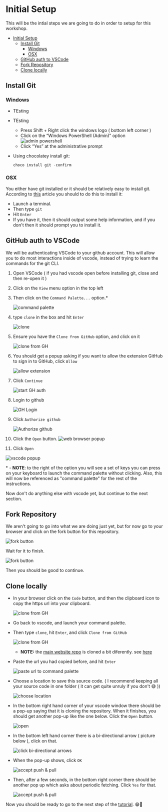 # Initial Setup

This will be the intial steps we are going to do in order to setup for this workshop.

- [Initial Setup](#initial-setup)
  - [Install Git](#install-git)
    - [Windows](#windows)
    - [OSX](#osx)
  - [GitHub auth to VSCode](#github-auth-to-vscode)
  - [Fork Repository](#fork-repository)
  - [Clone locally](#clone-locally)

## Install Git

### Windows

- TEsting
- TEsting
  - Press Shift + Right click the windows logo ( bottom left corner )
  - Click on the “Windows PowerShell (Admin)” option ![admin powershell](/pictures/intro/img00.png)
  - Click “Yes” at the administrative prompt
- Using chocolatey install git:

   ```powershell
   choco install git -confirm
   ```

### OSX

You either have git installed or it should be relatively easy to install git.
According to [this](https://apple.stackexchange.com/questions/304100/is-git-pre-installed-on-macos-sierra#304101) article you should to do this to install it:

- Launch a terminal.
- Then type `git`
- Hit `Enter`
- If you have it, then it should output some help information, and if you don't then it should prompt you to install it.

## GitHub auth to VSCode

We will be authenticating VSCode to your github account. This will allow you to do most interactions inside of vscode, instead of trying to learn the commands for the git CLI.

1. Open VSCode ( if you had vscode open before installing git, close and then re-open it )
2. Click on the `View` menu option in the top left
3. Then click on the `Command Palette...` option.*

   ![command palette](/pictures/intro/img01.png)

4. type `clone` in the box and hit `Enter`

   ![clone](/pictures/intro/img02.png)

5. Ensure you have the `Clone from GitHub` option, and click on it

   ![clone from GH](/pictures/intro/img03.png)

6. You should get a popup asking if you want to allow the extension GitHub to sign in to GitHub, click `Allow`

   ![allow extension](/pictures/intro/img04.png)

7. Click `Continue`

   ![start GH auth](/pictures/intro/img05.png)

8. Login to github

   ![GH Login](/pictures/intro/img06.png)

9. Click `Authorize github`

   ![Authorize github](/pictures/intro/img07.png)

10. Click the `Open` button.
   ![web browser popup](/pictures/intro/img08.png)

11. Click `Open`

   ![vscode popup](/pictures/intro/img09.png)

\* - **NOTE**: to the right of the option you will see a set of keys you can press on your keyboard to launch the command palette without clicking.
Also, this will now be referenced as "command palette" for the rest of the instructions.

Now don't do anything else with vscode yet, but continue to the next section.

## Fork Repository

We aren't going to go into what we are doing just yet, but for now go to your browser and click on the fork button for this repository.

![fork button](/pictures/intro/img10.png)

Wait for it to finish.

![fork button](/pictures/intro/img11.png)

Then you should be good to continue.

## Clone locally

- In your browser click on the `Code` button, and then the clipboard icon to copy the https url into your clipboard.

   ![clone from GH](/pictures/intro/img12.png)
- Go back to vscode, and launch your command palette.
- Then type `clone`, hit `Enter`, and click `Clone from GitHub`

   ![clone from GH](/pictures/intro/img03.png)

   - **NOTE:** the [main website repo](https://github.com/GWC-UNCC/Girls-Who-Code-at-UNCC) is cloned a bit diferently. see [here](/03-hugo_specific/README.md#clone-recursively)
- Paste the url you had copied before, and hit `Enter`

   ![paste url to command palette](/pictures/intro/img13.png)
- Choose a location to save this source code. ( I recommend keeping all your source code in one folder ( it can get quite unruly if you don't 😅 ))

   ![choose location](/pictures/intro/img14.png)

- In the bottom right hand corner of your vscode window there should be a pop-up saying that it is cloning the repository.
  When it finishes, you should get another pop-up like the one below. Click the `Open` button.

   ![open](/pictures/intro/img15.png)

- In the bottom left hand corner there is a bi-directional arrow ( picture below ), click on that.

   ![click bi-directional arrows](/pictures/intro/img16.png)
- When the pop-up shows, click `OK`

   ![accept push & pull](/pictures/intro/img17.png)
- Then, after a few seconds, in the bottom right corner there should be another pop up which asks about periodic fetching. Click `Yes` for that.

   ![accept push & pull](/pictures/intro/img18.png)

Now you should be ready to go to the next step of the [tutorial](/README.md#steps). 😁🎉
